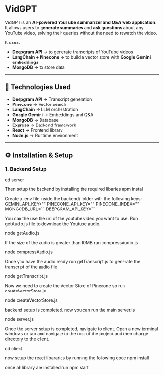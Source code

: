 # VidGPT  

VidGPT is an **AI-powered YouTube summarizer and Q&A web application**.  
It allows users to **generate summaries** and **ask questions** about any YouTube video, solving their queries without the need to rewatch the video.  

It uses:  
- **Deepgram API** → to generate transcripts of YouTube videos  
- **LangChain + Pinecone** → to build a vector store with **Google Gemini embeddings**  
- **MongoDB** → to store data  

---

## 🚀 Technologies Used
- **Deepgram API** → Transcript generation  
- **Pinecone** → Vector search  
- **LangChain** → LLM orchestration  
- **Google Gemini** → Embeddings and Q&A 
- **MongoDB** → Database  
- **Express** → Backend framework  
- **React** → Frontend library  
- **Node.js** → Runtime environment  

---

## ⚙️ Installation & Setup  

### 1. Backend Setup  
cd server

Then setup the backend by installing the required libaries
npm install

Create a .env file inside the backend/ folder with the following keys:
GEMINI_API_KEY=""
PINECONE_API_KEY=""
PINECONE_INDEX=""
MONGODB_URL=""
DEEPGRAM_API_KEY=""

You can the use the url of the youtube video you want to use.
Run getAudio.js file to download the Youtube audio.

node getAudio.js

If the size of the audio is greater than 10MB run compressAudio.js

node compressAudio.js


Once you have the audio ready run getTranscript.js to generate the transcript of the audio file

node getTranscript.js

Now we need to create the Vector Store of Pinecone so run createVectorStore.js

node createVectorStore.js

backend setup is completed.
now you can run the main server.js

node server.js

Once the server setup is completed, navigate to client.
Open a new terminal windows or tab and navigate to the root of the project and then change directory to the client.

cd client

now setup the react libararies by running the following code
npm install

once all library are installed run
npm start






